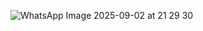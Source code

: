 ![WhatsApp Image 2025-09-02 at 21 29 30](https://github.com/user-attachments/assets/b693b9d7-27af-42d9-8280-c321600f0fe5)

